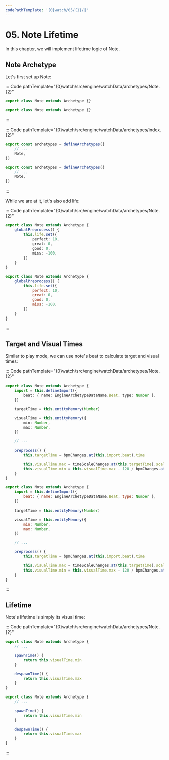 ```yaml
---
codePathTemplate: '{0}watch/05/{1}/|'
---
```


# 05. Note Lifetime

In this chapter, we will implement lifetime logic of Note.

## Note Archetype

Let's first set up Note:

::: Code pathTemplate="{0}watch/src/engine/watchData/archetypes/Note.{2}"

```ts
export class Note extends Archetype {}
```

```js
export class Note extends Archetype {}
```

:::

::: Code pathTemplate="{0}watch/src/engine/watchData/archetypes/index.{2}"

```ts
export const archetypes = defineArchetypes({
    // ...
    Note,
})
```

```js
export const archetypes = defineArchetypes({
    // ...
    Note,
})
```

:::

While we are at it, let's also add life:

::: Code pathTemplate="{0}watch/src/engine/watchData/archetypes/Note.{2}"

```ts
export class Note extends Archetype {
    globalPreprocess() {
        this.life.set({
            perfect: 10,
            great: 0,
            good: 0,
            miss: -100,
        })
    }
}
```

```js
export class Note extends Archetype {
    globalPreprocess() {
        this.life.set({
            perfect: 10,
            great: 0,
            good: 0,
            miss: -100,
        })
    }
}
```

:::

## Target and Visual Times

Similar to play mode, we can use note's beat to calculate target and visual times:

::: Code pathTemplate="{0}watch/src/engine/watchData/archetypes/Note.{2}"

```ts
export class Note extends Archetype {
    import = this.defineImport({
        beat: { name: EngineArchetypeDataName.Beat, type: Number },
    })

    targetTime = this.entityMemory(Number)

    visualTime = this.entityMemory({
        min: Number,
        max: Number,
    })

    // ...

    preprocess() {
        this.targetTime = bpmChanges.at(this.import.beat).time

        this.visualTime.max = timeScaleChanges.at(this.targetTime).scaledTime
        this.visualTime.min = this.visualTime.max - 120 / bpmChanges.at(this.import.beat).bpm
    }
}
```

```js
export class Note extends Archetype {
    import = this.defineImport({
        beat: { name: EngineArchetypeDataName.Beat, type: Number },
    })

    targetTime = this.entityMemory(Number)

    visualTime = this.entityMemory({
        min: Number,
        max: Number,
    })

    // ...

    preprocess() {
        this.targetTime = bpmChanges.at(this.import.beat).time

        this.visualTime.max = timeScaleChanges.at(this.targetTime).scaledTime
        this.visualTime.min = this.visualTime.max - 120 / bpmChanges.at(this.import.beat).bpm
    }
}
```

:::

## Lifetime

Note's lifetime is simply its visual time:

::: Code pathTemplate="{0}watch/src/engine/watchData/archetypes/Note.{2}"

```ts
export class Note extends Archetype {
    // ...

    spawnTime() {
        return this.visualTime.min
    }

    despawnTime() {
        return this.visualTime.max
    }
}
```

```js
export class Note extends Archetype {
    // ...

    spawnTime() {
        return this.visualTime.min
    }

    despawnTime() {
        return this.visualTime.max
    }
}
```

:::
